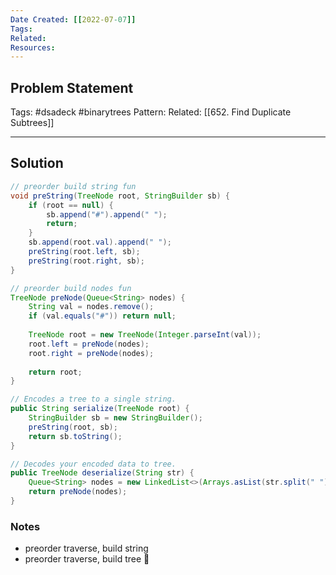 ```yaml
---
Date Created: [[2022-07-07]]
Tags: 
Related: 
Resources: 
---
```


## Problem Statement


Tags:  #dsadeck  #binarytrees 
Pattern: 
Related: [[652. Find Duplicate Subtrees]]

---

## Solution
``` java
// preorder build string fun
void preString(TreeNode root, StringBuilder sb) {
	if (root == null) {
		sb.append("#").append(" ");
		return;
	}
	sb.append(root.val).append(" ");
	preString(root.left, sb);
	preString(root.right, sb);
}

// preorder build nodes fun
TreeNode preNode(Queue<String> nodes) {
	String val = nodes.remove();
	if (val.equals("#")) return null;
	
	TreeNode root = new TreeNode(Integer.parseInt(val));
	root.left = preNode(nodes);
	root.right = preNode(nodes);
	
	return root;
}

// Encodes a tree to a single string.
public String serialize(TreeNode root) {
	StringBuilder sb = new StringBuilder();
	preString(root, sb);
	return sb.toString();
}

// Decodes your encoded data to tree.
public TreeNode deserialize(String str) {
	Queue<String> nodes = new LinkedList<>(Arrays.asList(str.split(" ")));
	return preNode(nodes);
}
```

### Notes
- preorder traverse, build string
- preorder traverse, build tree
🤷


